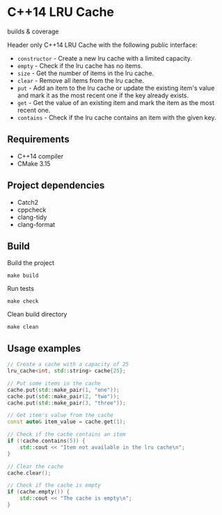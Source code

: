 # C++14 LRU Cache
builds & coverage

Header only C++14 LRU Cache with the following public interface:
* `constructor` - Create a new lru cache with a limited capacity.
* `empty` - Check if the lru cache has no items.
* `size` - Get the number of items in the lru cache.
* `clear` - Remove all items from the lru cache.
* `put` - Add an item to the lru cache or update the existing item's value and mark it as the most recent one if the key already exists.
* `get` - Get the value of an existing item and mark the item as the most recent one.
* `contains` - Check if the lru cache contains an item with the given key.

## Requirements
* C++14 compiler
* CMake 3.15

## Project dependencies
* Catch2
* cppcheck
* clang-tidy
* clang-format

## Build
Build the project
```
make build
```

Run tests
```
make check
```

Clean build directory
```
make clean
```

## Usage examples
```c++
// Create a cache with a capacity of 25
lru_cache<int, std::string> cache{25};

// Put some items in the cache
cache.put(std::make_pair(1, "one"));
cache.put(std::make_pair(2, "two"));
cache.put(std::make_pair(3, "three"));

// Get item's value from the cache
const auto& item_value = cache.get(1);

// Check if the cache contains an item
if (!cache.contains(5)) {
    std::cout << "Item not available in the lru cache\n";
}

// Clear the cache
cache.clear();

// Check if the cache is empty
if (cache.empty()) {
    std::cout << "The cache is empty\n";
}

```

